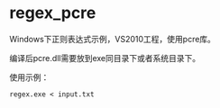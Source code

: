 regex_pcre
==========

Windows下正则表达式示例，VS2010工程，使用pcre库。

编译后pcre.dll需要放到exe同目录下或者系统目录下。

使用示例：

    regex.exe < input.txt
